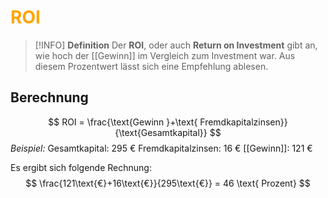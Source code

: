 # <font color = "orange">ROI</font>
>[!INFO] **Definition**
>Der **ROI**, oder auch **Return on Investment** gibt an, wie hoch der [[Gewinn]] im Vergleich zum Investment war. Aus diesem Prozentwert lässt sich eine Empfehlung ablesen.

## Berechnung
$$
ROI = \frac{\text{Gewinn }+\text{ Fremdkapitalzinsen}}{\text{Gesamtkapital}}
$$
*Beispiel:*
Gesamtkapital: 295 €
Fremdkapitalzinsen: 16 €
[[Gewinn]]: 121 €

Es ergibt sich folgende Rechnung:
$$
\frac{121\text{€}+16\text{€}}{295\text{€}} = 46 \text{ Prozent}
$$
